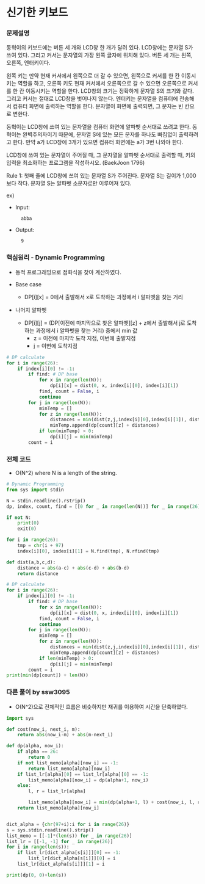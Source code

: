 # 신기한 키보드

### 문제설명

동혁이의 키보드에는 버튼 세 개와 LCD창 한 개가 달려 있다. LCD창에는 문자열 S가 쓰여 있다. 그리고 커서는 문자열의 가장 왼쪽 글자에 위치해 있다. 버튼 세 개는 왼쪽, 오른쪽, 엔터키이다.

왼쪽 키는 만약 현재 커서에서 왼쪽으로 더 갈 수 있으면, 왼쪽으로 커서를 한 칸 이동시키는 역할을 하고, 오른쪽 키도 현재 커서에서 오른쪽으로 갈 수 있으면 오른쪽으로 커서를 한 칸 이동시키는 역할을 한다. LCD창의 크기는 정확하게 문자열 S의 크기와 같다. 그리고 커서는 절대로 LCD창을 벗어나지 않는다. 엔터키는 문자열을 컴퓨터에 전송해서 컴퓨터 화면에 출력하는 역할을 한다. 문자열이 화면에 출력되면, 그 문자는 빈 칸으로 변한다.

동혁이는 LCD창에 쓰여 있는 문자열을 컴퓨터 화면에 알파벳 순서대로 쓰려고 한다. 동혁이는 완벽주의자이기 때문에, 문자열 S에 있는 모든 문자를 하나도 빠짐없이 출력하려고 한다. 만약 a가 LCD창에 3개가 있으면 컴퓨터 화면에는 a가 3번 나와야 한다.

LCD창에 쓰여 있는 문자열이 주어질 때, 그 문자열을 알파벳 순서대로 출력할 때, 키의 입력을 최소화하는 프로그램을 작성하시오. (BaekJoon 1796)

Rule 1: 첫째 줄에 LCD창에 쓰여 있는 문자열 S가 주어진다. 문자열 S는 길이가 1,000보다 작다. 문자열 S는 알파벳 소문자로만 이루어져 있다.

ex)

- Input:

        abba

- Output:

        9


### 핵심원리 - Dynamic Programming

- 동적 프로그래밍으로 점화식을 찾아 계산하였다.
- Base case
    - DP[i][x] = 0에서 출발해서 x로 도착하는 과정에서 i 알파벳을 찾는 거리

- 나머지 알파벳
    - DP[i][j] = (DP[이전에 마지막으로 찾은 알파벳][z] + z에서 출발해서 j로 도착하는 과정에서 i 알파벳을 찾는 거리) 중에서 min 값
        - z = 이전에 마지막 도착 지점, 이번에 출발지점
        - j = 이번에 도착지점

```python
# DP calculate
for i in range(26):
    if index[i][0] != -1:
        if find: # DP base
            for x in range(len(N)):
                dp[i][x] = dist(0, x, index[i][0], index[i][1])
            find, count = False, i
            continue
        for j in range(len(N)):
            minTemp = []
            for z in range(len(N)):
                distances = min(dist(z,j,index[i][0],index[i][1]), dist(z,j,index[i][1],index[i][0]))
                minTemp.append(dp[count][z] + distances)
            if len(minTemp) > 0:
                dp[i][j] = min(minTemp)
        count = i
```


### 전체 코드

- O(N^2) where N is a length of the string.

```python
# Dynamic Programming
from sys import stdin

N = stdin.readline().rstrip()
dp, index, count, find = [[0 for _ in range(len(N))] for _ in range(26)], [[-1,-1] for _ in range(26)], -1, True

if not N:
    print(0)
    exit(0)

for i in range(26):
    tmp = chr(i + 97)
    index[i][0], index[i][1] = N.find(tmp), N.rfind(tmp)

def dist(a,b,c,d):
    distance = abs(a-c) + abs(c-d) + abs(b-d)
    return distance

# DP calculate
for i in range(26):
    if index[i][0] != -1:
        if find: # DP base
            for x in range(len(N)):
                dp[i][x] = dist(0, x, index[i][0], index[i][1])
            find, count = False, i
            continue
        for j in range(len(N)):
            minTemp = []
            for z in range(len(N)):
                distances = min(dist(z,j,index[i][0],index[i][1]), dist(z,j,index[i][1],index[i][0]))
                minTemp.append(dp[count][z] + distances)
            if len(minTemp) > 0:
                dp[i][j] = min(minTemp)
        count = i
print(min(dp[count]) + len(N))
```

### 다른 풀이 by ssw3095

- O(N^2)으로 전체적인 흐름은 비슷하지만 재귀를 이용하여 시간을 단축하였다.

```python
import sys

def cost(now_i, next_i, m):
    return abs(now_i-m) + abs(m-next_i)

def dp(alpha, now_i):
    if alpha == 26:
        return 0
    if not list_memo[alpha][now_i] == -1:
        return list_memo[alpha][now_i]
    if list_lr[alpha][0] == list_lr[alpha][0] == -1:
        list_memo[alpha][now_i] = dp(alpha+1, now_i)
    else:
        l, r = list_lr[alpha]

        list_memo[alpha][now_i] = min(dp(alpha+1, l) + cost(now_i, l, r), dp(alpha+1, r) + cost(now_i, r, l))
    return list_memo[alpha][now_i]


dict_alpha = {chr(97+i):i for i in range(26)}
s = sys.stdin.readline().strip()
list_memo = [[-1]*(len(s)) for _ in range(26)]
list_lr = [[-1, -1] for _ in range(26)]
for i in range(len(s)):
    if list_lr[dict_alpha[s[i]]][0] == -1:
        list_lr[dict_alpha[s[i]]][0] = i
    list_lr[dict_alpha[s[i]]][1] = i

print(dp(0, 0)+len(s))
```
